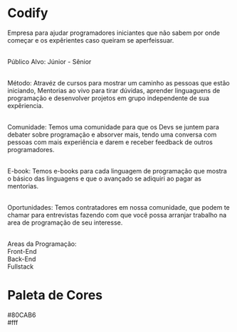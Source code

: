 # Codify
Empresa para ajudar programadores iniciantes que não sabem por onde começar e os expêrientes caso queiram se aperfeissuar. <br>

<br> Público Alvo: Júnior - Sênior <br>

<br>Método: Atravéz de cursos para mostrar um caminho as pessoas que estão iniciando, Mentorias ao vivo para tirar dúvidas, aprender linguaguens de programação e desenvolver projetos em grupo independente de sua expêriencia.<br>

<br>Comunidade: Temos uma comunidade para que os Devs se juntem para debater sobre programação e absorver mais, tendo uma conversa com pessoas com mais experiência e darem e receber feedback de outros programadores.<br>

<br>E-book: Temos e-books para cada linguagem de programação que mostra o básico das linguagens e que o avançado se adiquiri ao pagar as mentorias.<br>

<br>Oportunidades: Temos contratadores em nossa comunidade, que podem te chamar para entrevistas fazendo com que você possa arranjar trabalho na area de programação de seu interesse.<br>

<br>Areas da Programação: <br>
Front-End <br>
Back-End <br>
Fullstack <br>

# Paleta de Cores
#80CAB6 <br>
#fff <br>
